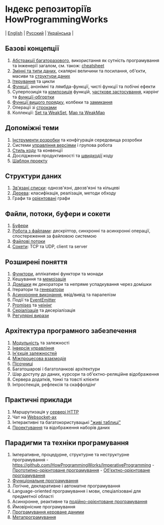 # Індекс репозиторіїв HowProgrammingWorks
| [English](README.md) | [Русский](README.ru.md) | [Українська](README.ua.md) |

## Базові концепції

  1. [Абстракції багаторазового](https://github.com/HowProgrammingWorks/Reusable),
  використання як сутність програмування та інженерії загалом,
  см. також: [cheatsheet](https://github.com/HowProgrammingWorks/Cheatsheet)
  2. [Змінні та типи даних](https://github.com/HowProgrammingWorks/DataTypes),
  скалярні величини та посилання, об'єкти, масиви та
  [структури даних](https://github.com/HowProgrammingWorks/DataStructures)
  3. [Ітерування](https://github.com/HowProgrammingWorks/Iteration) та цикли
  4. [Функції](https://github.com/HowProgrammingWorks/Function),
  анонімні та лямбда-функції, чисті функції та побічні ефекти
  5. Суперпозиція та
  [композиція](https://github.com/HowProgrammingWorks/Composition) функцій,
  [часткове застосування](https://github.com/HowProgrammingWorks/PartialApplication),
  каррінг та [функції-обгортки](https://github.com/HowProgrammingWorks/Wrapper)
  6. [Функції вищого порядку](https://github.com/HowProgrammingWorks/HigherOrderFunction),
  колбеки та [замикання](https://github.com/HowProgrammingWorks/Closure)
  7. Операції зі [строками](https://github.com/HowProgrammingWorks/String)
  8. Коллекції: [Set та WeakSet](https://github.com/HowProgrammingWorks/Set),
  [Map та WeakMap](https://github.com/HowProgrammingWorks/KeyValue)

## Допоміжні теми

  1. [Інструменти розробки](https://github.com/HowProgrammingWorks/Tools)
  та конфігурація середовища розробки
  2. Системи [управління версіями](https://github.com/HowProgrammingWorks/VersionControl)
  і групова робота
  3. [Стиль коду](https://github.com/HowProgrammingWorks/CodeStyle) та конвенції
  4. Дослідження продуктивності та
  [швидкодії](https://github.com/HowProgrammingWorks/Benchmark) коду
  5. [Шаблон проекту](https://github.com/HowProgrammingWorks/Project)

## Структури даних

  1. [Зв'язані списки](https://github.com/HowProgrammingWorks/LinkedList):
  однозв'язні, двозв'язні та кільцеві
  2. [Дерева](https://github.com/HowProgrammingWorks/Trees):
  класифікація, реалізація, методи обходу
  3. Графи та [орієнтовані](https://github.com/HowProgrammingWorks/DirectedGraph)
  графи

## Файли, потоки, буфери и сокети

  1. [Буфери](https://github.com/HowProgrammingWorks/Buffers)
  2. [Робота з файлами](https://github.com/HowProgrammingWorks/Files):
  дескріптор, синхронні та асинхронні операції, спостереження за файловою системою
  3. [Файлові потоки](https://github.com/HowProgrammingWorks/Streams)
  4. [Сокети](https://github.com/HowProgrammingWorks/Socket):
  TCP та UDP, client та server

## Розширені поняття

  1. [Функтори](https://github.com/HowProgrammingWorks/Functor), аплікативні
  функтори та монади
  2. Кешування та [мемоізація](https://github.com/HowProgrammingWorks/Memoization)
  3. [Домішки](https://github.com/HowProgrammingWorks/Mixin) як декоратори та
  непряме успадкування через домішки
  4. Ітератори та [генератори](https://github.com/HowProgrammingWorks/Generator)
  5. [Асинхронне виконання](https://github.com/HowProgrammingWorks/AsynchronousProgramming),
  ввід/вивід та паралелізм
  6. Події та [EventEmitter](https://github.com/HowProgrammingWorks/EventEmitter)
  7. [Promises](https://github.com/HowProgrammingWorks/Promise) та
  [чеінінг](https://github.com/HowProgrammingWorks/Chaining)
  8. [Серіалізація](https://github.com/HowProgrammingWorks/Serialization) та
  десеріалізація
  9. [Регулярні вирази](https://github.com/HowProgrammingWorks/RegExp)

## Архітектура програмного забезпечення

  1. [Модульність](https://github.com/HowProgrammingWorks/Modularity) та
  залежності
  2. [Інверсія управління](https://github.com/HowProgrammingWorks/InversionOfControl)
  3. [Ін'єкція залежностей](https://github.com/HowProgrammingWorks/DependencyInjection)
  4. [Міжпроцесова взаємодія](https://github.com/HowProgrammingWorks/InterProcessCommunication)
  5. [Пісочниці](https://github.com/HowProgrammingWorks/Sandboxes)
  6. Багатошарові і багатоланкові архітектури
  7. Шар доступу до даних, курсори та об'єктно-реляційне відображення
  8. Сервера додатків, тонкі та товсті клієнти
  9. Інтроспекція, рефлексія та скаффолдінг

## Практичні приклади

  1. Маршрутизація у [сервері HTTP](https://github.com/HowProgrammingWorks/NodeServer)
  2. Чат на [Websocket-ах](https://github.com/HowProgrammingWorks/WebsocketChat)
  3. Інтерактивні та багатокористувацькі
  ["живі таблиці"](https://github.com/HowProgrammingWorks/LiveTable)
  4. [Проектування](https://github.com/HowProgrammingWorks/Projection)
  та відображення наборів даних

## Парадигми та техніки програмування

  1. Імперативне, процедурне, структурне та неструктурне програмування
    - https://github.com/HowProgrammingWorks/ImperativeProgramming
    - [Прототипно-орієнтоване програмування](https://github.com/HowProgrammingWorks/PrototypeOrientedProgramming)
    - [Об'єктно-орієнтоване програмування](https://github.com/HowProgrammingWorks/ObjectOrientedProgramming)
  2. [Функціональне програмування](https://github.com/HowProgrammingWorks/FunctionalProgramming)
  3. Логічне, декларативне і автоматне програмування
  4. Language-oriented програмування і мови, спеціалізовані для предметної області
  5. Асинхронне, реактивне та
  [подійно-орієнтоване програмування](https://github.com/HowProgrammingWorks/EventDrivenProgramming)
  6. Ймовірнісние програмування
  7. [Програмування кероване даними](https://github.com/HowProgrammingWorks/DataDrivenProgramming)
  8. [Метапрограмування](https://github.com/HowProgrammingWorks/Metaprogramming)
